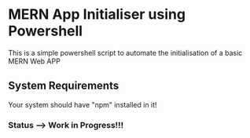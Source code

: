 # MERN App Initialiser using Powershell

This is a simple powershell script to automate the initialisation of a basic MERN Web APP

## System Requirements

Your system should have "npm" installed in it!

### Status --> Work in Progress!!!